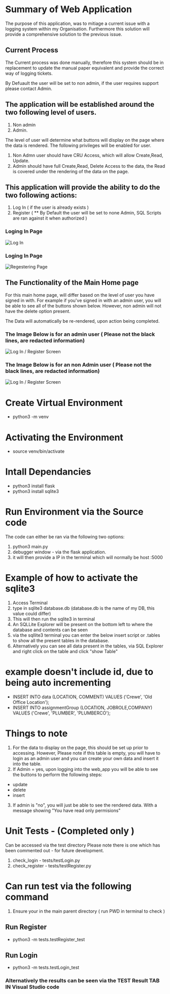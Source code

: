 # Summary of Web Application

The purpose of this application, was to mitiage a current issue with a logging system within my Organisation. Furthermore this solution will provide a comprehensive solution to the previous issue.

## Current Process

The Current process was done manually, therefore this system should be in replacement to update the manual paper equivalent and provide the correct way of logging tickets.

By Defuault the user will be set to non admin, if the user requires support please contact Admin.

## The application will be established around the two following level of users.

1. Non admin
2. Admin.

The level of user will determine what buttons will display on the page where the data is rendered. The following privileges will be enabled for user.

1. Non Admn user should have CRU Access, which will allow Create,Read, Update.
2. Admin should have full Create,Read, Delete Access to the data, the Read is covered under the rendering of the data on the page.

## This application will provide the ability to do the two following actions:

1. Log In ( if the user is already exists )
2. Register ( \*\* By Default the user will be set to none Admin, SQL Scripts are ran against it when authorized )

### Loging In Page

![Log In](static/images/LogingInPage.jpeg)

### Loging In Page

![Regestering Page ](static/images/register.jpeg)

## The Functionality of the Main Home page

For this main home page, will differ based on the level of user you have signed in with. For example if you've signed in with an admin user, you will be able to see all of the buttons shown below. However, non admin will not have the delete option present.

The Data will automatically be re-rendered, upon action being completed.

### The Image Below is for an admin user ( Please not the black lines, are redacted information)

![Log In / Register Screen](static/images/adminUser.jpeg)

### The Image Below is for an non Admin user ( Please not the black lines, are redacted information)

![Log In / Register Screen](static/images/nonAdmin.jpeg)

# Create Virtual Environment

- python3 -m venv <name of environment>

# Activating the Environment

- source venv/bin/activate

# Intall Dependancies

- python3 install flask
- python3 install sqlite3

# Run Environment via the Source code

The code can either be ran via the following two options:

1. python3 main.py
2. debugger window - via the flask application.
3. it will then provide a IP in the terminal which will normally be host :5000

# Example of how to activate the sqlite3

1. Access Terminal
2. type in sqlite3 database.db (database.db is the name of my DB, this value could differ)
3. This will then run the sqlite3 in terminal
4. An SQLLite Explorer will be present on the bottom left to where the database and contents can be seen
5. via the sqllite3 terminal you can enter the below insert script or .tables to show all the present tables in the database.
6. Alternatively you can see all data present in the tables, via SQL Explorer and right click on the table and click "show Table"

# example doesn't include id, due to being auto incrementing

- INSERT INTO data (LOCATION, COMMENT) VALUES ('Crewe', 'Old Office Location');
- INSERT INTO assignmentGroup (LOCATION, JOBROLE,COMPANY) VALUES ('Crewe', 'PLUMBER', 'PLUMBERCO');

# Things to note

1. For the data to display on the page, this should be set up prior to accessing. However, Please note if this table is empty, you will have to login as an admin user and you can create your own data and insert it into the table.
2. If Admin = yes, upon logging into the web_app you will be able to see the buttons to perform the following steps:

- update
- delete
- insert

3. If admin is "no", you will just be able to see the rendered data. With a message showing "You have read only permisions"

# Unit Tests - (Completed only )

Can be accessed via the test directory
Please note there is one which has been commented out - for future development.

1. check_login - tests/testLogin.py
2. check_register - tests/testRegister.py

# Can run test via the following command

1. Ensure your in the main parent directory ( run PWD in terminal to check )

## Run Register

- python3 -m tests.testRegister_test

## Run Login

- python3 -m tests.testLogin_test

### Alternatively the results can be seen via the TEST Result TAB IN Visual Studio code
